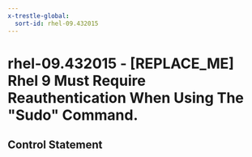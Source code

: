 ```yaml
---
x-trestle-global:
  sort-id: rhel-09.432015
---
```


# rhel-09.432015 - \[REPLACE_ME\] Rhel 9 Must Require Reauthentication When Using The "Sudo" Command.

## Control Statement
